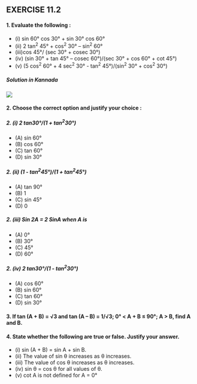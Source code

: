 ## EXERCISE 11.2
#### 1. Evaluate the following :
* (i) sin 60° cos 30° + sin 30° cos 60° 
* (ii) 2 tan<sup>2</sup> 45° + cos<sup>2</sup> 30° – sin<sup>2</sup> 60°
* (iii)cos 45°/ (sec 30° + cosec 30°)
* (iv) (sin 30° + tan 45° – cosec 60°)/(sec 30° + cos 60° + cot 45°)
* (v) (5 cos<sup>2</sup> 60° + 4 sec<sup>2</sup> 30° - tan<sup>2</sup> 45°)/(sin<sup>2</sup> 30° + cos<sup>2</sup> 30°)
##### Solution in Kannada
[![](https://img.youtube.com/vi/HzxQiUWdda4/0.jpg)](https://www.youtube.com/watch?v=HzxQiUWdda4)

#### 2. Choose the correct option and justify your choice :
##### 2. (i) 2 tan30°/(1 + tan<sup>2</sup>30°)
* (A) sin 60° 
* (B) cos 60° 
* (C) tan 60° 
* (D) sin 30°

##### 2. (ii) (1 - tan<sup>2</sup>45°)/(1 + tan<sup>2</sup>45°)
* (A) tan 90° 
* (B) 1 
* (C) sin 45° 
* (D) 0

##### 2. (iii) Sin 2A = 2 SinA when A is 
* (A) 0° 
* (B) 30° 
* (C) 45° 
* (D) 60°

##### 2. (iv) 2 tan30°/(1 - tan<sup>2</sup>30°)
* (A) cos 60° 
* (B) sin 60° 
* (C) tan 60° 
* (D) sin 30°

#### 3. If tan (A + B) = √3 and tan (A – B) = 1/√3; 0° < A + B ≤ 90°; A > B, find A and B.

#### 4. State whether the following are true or false. Justify your answer.
* (i) sin (A + B) = sin A + sin B.
* (ii) The value of sin θ increases as θ increases.
* (iii) The value of cos θ increases as θ increases.
* (iv) sin θ = cos θ for all values of θ.
* (v) cot A is not defined for A = 0°
